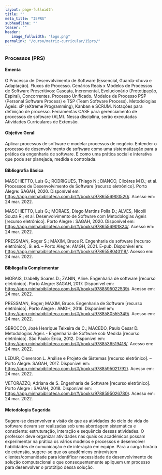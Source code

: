 ```yaml
---
layout: page-fullwidth
title: ""
meta_title: "I5PRS"
subheadline: ""
teaser: ""
header:
   image_fullwidth: "logo.png"
permalink: "/curso/matriz-curricular/15prs/"
---
```


### Processos (PRS)

#### **Ementa**

O Processo de Desenvolvimento de Software (Essencial, Guarda-chuva e Adaptação). Fluxos de Processo. Cenários Reais x Modelos de Processos de Software Prescritivos: Cascata, Incremental, Evolucionário (Prototipação, Espiral), Concorrentes. Processo Unificado. Modelos de Processo PSP (Personal Software Process) e TSP (Team Software Process). Metodologias Ágeis: xP (eXtreme Programming), Kanban e SCRUM. Notações para definição de processo. Ferramentas CASE para gerenciamento de processos de software (ALM). Nessa disciplina, serão executadas Atividades Curriculares de Extensão. 

#### **Objetivo Geral** 

Aplicar processos de software e modelar processos de negócio. Entender o processo de desenvolvimento de software como uma sistematização para a prática da engenharia de software. E como uma prática social e interativa que pode ser planejada, medida e controlada. 

#### **Bibliografia Básica**

MASCHIETTO, Luís G.; RODRIGUES, Thiago N.; BIANCO, Clicéres M D.; et al. Processos de Desenvolvimento de Software [recurso eletrônico]. Porto Alegre: SAGAH, 2020. Disponível em: https://app.minhabiblioteca.com.br/#/books/9786556900520/. Acesso em: 24 mar. 2022. 

MASCHIETTO, Luis G.; MORAES, Diego Martins Polla D.; ALVES, Nicolli Souza R.; et al. Desenvolvimento de Software com Metodologias Ágeis [recurso eletrônico]. Porto Alegre : SAGAH, 2020. Disponível em: https://app.minhabiblioteca.com.br/#/books/9786556901824/. Acesso em: 24 mar. 2022. 

PRESSMAN, Roger S.; MAXIM, Bruce R. Engenharia de software [recurso eletrônico]. 9. ed. – Porto Alegre: AMGH, 2021. E-pub. Disponível em: https://app.minhabiblioteca.com.br/#/books/9786558040118/. Acesso em: 24 mar. 2022.

#### **Bibliogafia Complementar** 

MORAIS, Izabelly Soares D.; ZANIN, Aline. Engenharia de software [recurso eletrônico]. Porto Alegre: SAGAH, 2017. Disponível em: https://app.minhabiblioteca.com.br/#/books/9788595022539/. Acesso em: 24 mar. 2022.

PRESSMAN, Roger; MAXIM, Bruce. Engenharia de Software [recurso eletrônico]. Porto Alegre : AMGH, 2016. Disponível em: https://app.minhabiblioteca.com.br/#/books/9788580555349/. Acesso em: 24 mar. 2022. 

SBROCCO, José Henrique Teixeira de C.; MACEDO, Paulo Cesar D. Metodologias Ágeis - Engenharia de Software sob Medida [recurso eletrônico]. São Paulo: Érica, 2012. Disponível em: https://app.minhabiblioteca.com.br/#/books/9788536519418/. Acesso em: 24 mar. 2022. 

LEDUR, Cleverson L. Análise e Projeto de Sistemas [recurso eletrônico]. – Porto Alegre: SAGAH, 2017. Disponível em: https://app.minhabiblioteca.com.br/#/books/9788595021792/. Acesso em: 24 mar. 2022. 

VETORAZZO, Adriana de S. Engenharia de Software [recurso eletrônico]. Porto Alegre : SAGAH, 2018. Disponível em: https://app.minhabiblioteca.com.br/#/books/9788595026780/. Acesso em: 24 mar. 2022. 

#### **Metodologia Sugerida**

Sugere-se desenvolver a visão de que as atividades do ciclo de vida do software devam ser realizadas sob uma abordagem sistemática e consciente: estruturação, interação e sequência dessas atividades. O professor deve organizar atividades nas quais os acadêmicos possam experimentar na prática os vários modelos e processos e desenvolver habilidades de comunicação e de interação em equipe. Para a carga horária de extensão, sugere-se que os acadêmicos entrevistem clientes/comunidade para identificar necessidade de desenvolvimento de solução computacional e que consequentemente apliquem um processo para desenvolver o protótipo dessa solução. 


